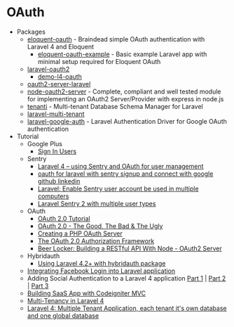 # OAuth
* Packages
    - [eloquent-oauth](http://goo.gl/WUocJi) - Braindead simple OAuth authentication with Laravel 4 and Eloquent
        - [eloquent-oauth-example](http://goo.gl/7JaDFh) - Basic example Laravel app with minimal setup required for Eloquent OAuth
    - [laravel-oauth2](http://goo.gl/BWkXEm)
        - [demo-l4-oauth](http://goo.gl/M9wXlU)
    - [oauth2-server-laravel](http://goo.gl/x4wB1b)
    - [node-oauth2-server](http://goo.gl/OTzb0H) - Complete, compliant and well tested module for implementing an OAuth2 Server/Provider with express in node.js
    - [tenanti](http://goo.gl/lRoYiQ) - Multi-tenant Database Schema Manager for Laravel
    - [laravel-multi-tenant](http://goo.gl/kMuP2l)
    - [laravel-google-auth](https://goo.gl/vuyaQB) - Laravel Authentication Driver for Google OAuth authentication
* Tutorial
    - Google Plus
        - [Sign In Users](https://goo.gl/VuSyGG)
    - Sentry
        - [Laravel 4 – using Sentry and OAuth for user management](http://goo.gl/NbTNbs)
        - [oauth for laravel with sentry signup and connect with google github linkedin](http://goo.gl/JpvDf3)
        - [Laravel: Enable Sentry user account be used in multiple computers](http://goo.gl/boKvuE)
        - [Laravel Sentry 2 with multiple user types](http://goo.gl/9x1e0r)
    - OAuth
        - [OAuth 2.0 Tutorial](http://goo.gl/fsbjQo)
        - [OAuth 2.0 - The Good, The Bad & The Ugly](http://goo.gl/eXSKXi)
        - [Creating a PHP OAuth Server](http://goo.gl/N9pfzt)
        - [The OAuth 2.0 Authorization Framework](http://goo.gl/zHWx9x)
        - [Beer Locker: Building a RESTful API With Node - OAuth2 Server](http://goo.gl/hiqcVP)
    - Hybridauth
        - [Using Laravel 4.2+ with hybridauth package](https://goo.gl/cRuRcj)
    - [Integrating Facebook Login into Laravel application](http://goo.gl/CoZFrZ)
    - Adding Social Authentication to a Laravel 4 application [Part 1](http://goo.gl/bkZAt0) | [Part 2](http://goo.gl/wQAWfA) | [Part 3](http://goo.gl/E0FYkf)
    - [Building SaaS App with Codeigniter MVC](http://goo.gl/jCkUTt)
    - [Multi-Tenancy in Laravel 4](http://goo.gl/66fuK1)
    - [Laravel 4: Multiple Tenant Application, each tenant it's own database and one global database](http://goo.gl/h5syRU)

